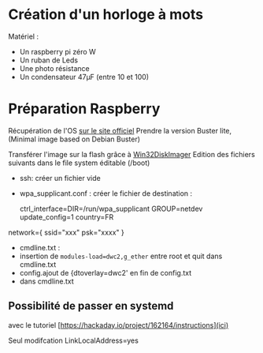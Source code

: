 
# Création d'un horloge à mots

Matériel :
- Un raspberry pi zéro W
- Un ruban de Leds
- Une photo résistance
- Un condensateur 47µF (entre 10 et 100)


# Préparation Raspberry

Récupération de l'OS [sur le site officiel](https://www.raspberrypi.org/downloads/raspberry-pi-os/)
Prendre la version Buster lite, (Minimal image based on Debian Buster)

Transférer l'image sur la flash grâce à [Win32DiskImager](https://sourceforge.net/projects/win32diskimager/)
Edition des fichiers suivants dans le file system éditable (/boot)

 - ssh: créer un fichier vide
 - wpa_supplicant.conf : créer le fichier de destination :
 

    ctrl_interface=DIR=/run/wpa_supplicant GROUP=netdev
update_config=1
country=FR

network={
    ssid="xxx"
    psk="xxxx"
}


- cmdline.txt : 
- insertion de `modules-load=dwc2,g_ether` entre root et quit dans cmdline.txt
- config.ajout de {dtoverlay=dwc2' en fin de config.txt  
- dans cmdline.txt

## Possibilité de passer en systemd
avec le tutoriel [https://hackaday.io/project/162164/instructions](ici)

Seul modifcation LinkLocalAddress=yes 
<!--stackedit_data:
eyJoaXN0b3J5IjpbLTIxMDI4NjA4MzksLTgzMDA4OTExMl19
-->